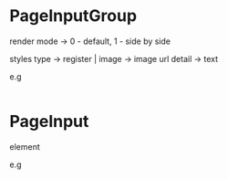 

# PageInputGroup



render
  mode -> 0 - default, 1 - side by side 

styles
  type -> register |
  image -> image url
  detail -> text

e.g

```json


```




# PageInput

element


e.g

```json




```
